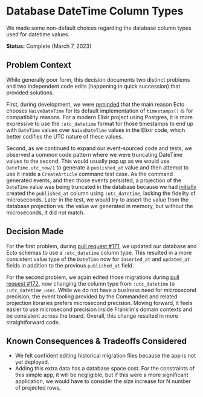 # Database DateTime Column Types

We made some non-default choices regarding the database column types used for datetime values.

**Status:** Complete (March 7, 2023)

## Problem Context

While generally poor form, this decision documents two distinct problems and two independent code edits (happening in quick succession) that provided solutions. 

First, during development, we were [reminded][1] that the main reason Ecto chooses `NaiveDateTime` for its default implementation of `timestamps()` is for compatibility reasons. For a modern Elixir project using Postgres, it is more expressive to use the `:utc_datetime` format for those timestamps to end up with `DateTime` values over `NaiveDateTime` values in the Elixir code, which better codifies the UTC nature of these values.

Second, as we continued to expand our event-sourced code and tests, we observed a common code pattern where we were truncating DateTime values to the second. This would usually pop up as we would use `DateTime.utc_now/1` to generate a `published_at` value and then attempt to use it inside a `CreateArticle` command test case. As the command generated events, and then those events persisted, a projection of the `DateTime` value was being truncated in the database because we had [initially][2] created the `published_at` column using `:utc_datetime`, lacking the fidelity of microseconds. Later in the test, we would try to assert the value from the database projection vs. the value we generated in memory, but without the microseconds, it did not match.

[1]: https://code.krister.ee/new-project-commands-for-new-elixir-phoenix-liveview-project/
[2]: https://github.com/zorn/franklin/blob/2c84a41487d1a80416673124de8b32b92a789657/priv/repo/migrations/20221115214803_create_articles.exs#L9

## Decision Made

For the first problem, during [pull request #171](https://github.com/zorn/franklin/pull/171), we updated our database and Ecto schemas to use a `:utc_datetime` column type. This resulted in a more consistent value type of the `DateTime` now for `inserted_at` and `updated_at` fields in addition to the previous `published_at` field.

For the second problem, we again edited those migrations during [pull request #172](https://github.com/zorn/franklin/pull/172), now changing the column type from `:utc_datetime` to `:utc_datetime_usec`. While we do not have a business need for microsecond precision, the event tooling provided by the Commanded and related projection libraries prefers microsecond precision. Moving forward, it feels easier to use microsecond precision inside Franklin's domain contexts and be consistent across the board. Overall, this change resulted in more straightforward code.

## Known Consequences & Tradeoffs Considered

* We felt confident editing historical migration files because the app is not yet deployed.
* Adding this extra data has a database space cost. For the constraints of this simple app, it will be negligible, but if this were a more significant application, we would have to consider the size increase for N number of projected rows,
